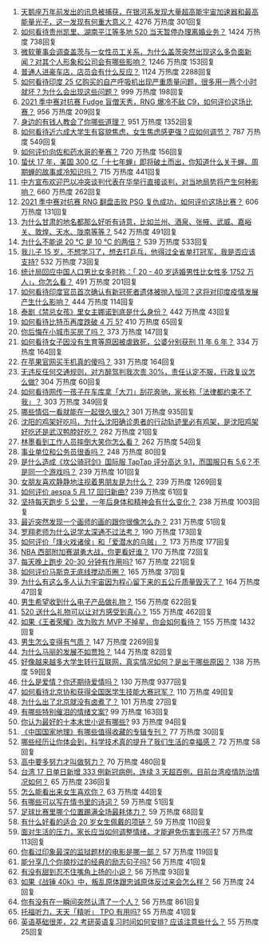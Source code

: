 1. [天鹅座万年前发出的讯息被捕获，在银河系发现大量超高能宇宙加速器和最高能量光子，这一发现有何重大意义？](https://www.zhihu.com/question/459873347) 4276 万热度 301回复
1. [如何看待贵州凯里、湖南平江等多地 520 当天暂停办理离婚业务？](https://www.zhihu.com/question/459749764) 1424 万热度 738回复
1. [微软董事会调查盖茨与一女性员工关系，为什么盖茨突然出现这么多负面新闻？对其个人形象和公司会有哪些影响？](https://www.zhihu.com/question/459873120) 1246 万热度 153回复
1. [普通人进豪车店，店员会有什么反应？](https://www.zhihu.com/question/40852072) 1124 万热度 2288回复
1. [如何看待印度 25 亿购买的自产呼吸机出现严重质量问题，很多用一两个小时就坏？为什么会出现这些问题？](https://www.zhihu.com/question/459351191) 999 万热度 198回复
1. [2021 季中赛对抗赛 Fudge 盲僧天秀，RNG 爆冷不敌 C9，如何评价这场比赛？](https://www.zhihu.com/question/460014492) 956 万热度 209回复
1. [身边的有钱人教会了你哪些道理？](https://www.zhihu.com/question/430653175) 951 万热度 1352回复
1. [如何看待近六成大学生有容貌焦虑，女生焦虑感更强？应如何调节？](https://www.zhihu.com/question/446241093) 787 万热度 549回复
1. [如何评价向佐和药水哥的拳赛？](https://www.zhihu.com/question/459765039) 720 万热度 156回复
1. [蛰伏 17 年，美国 300 亿「十七年蝉」即将破土而出，你知道什么关于蝉、周期蝉的故事或冷知识吗？](https://www.zhihu.com/question/459355817) 715 万热度 441回复
1. [中方宣布欢迎巴以冲突谈判代表在华举行直接谈判，对当地局势将产生何种影响？](https://www.zhihu.com/question/459778849) 660 万热度 262回复
1. [2021 季中赛对抗赛 RNG 翻盘击败 PSG 复仇成功，如何评价这场比赛？](https://www.zhihu.com/question/459980638) 606 万热度 131回复
1. [为什么甘肃的地名都那么好听有诗意，比如兰州、酒泉、张掖、武威、嘉峪关、敦煌、天水、陇南等等？](https://www.zhihu.com/question/343852891) 542 万热度 491回复
1. [为什么不能说 20 ℃ 是 10 ℃ 的两倍？](https://www.zhihu.com/question/25112140) 539 万热度 533回复
1. [我儿子 15 岁，不想学习了，想去打乒乓，他得过全省单打冠军，我是否应该支持?](https://www.zhihu.com/question/456960345) 532 万热度 73回复
1. [统计局回应中国人口男比女多时称：「 20 - 40 岁适婚男性比女性多 1752 万人」，你怎么看？](https://www.zhihu.com/question/459890468) 491 万热度 201回复
1. [如何看待印度官员首次确认有新冠死者遗体被抛入恒河？这将对印度疫情发展产生什么影响？](https://www.zhihu.com/question/459878844) 444 万热度 114回复
1. [泰剧《禁忌女孩》里女主娜诺到底是什么身份？](https://www.zhihu.com/question/407927126) 442 万热度 43回复
1. [如何看待比特币再度跌破 4 万 5?](https://www.zhihu.com/question/459874779) 410 万热度 65回复
1. [你后悔在小城市买房了吗？](https://www.zhihu.com/question/449925888) 373 万热度 147回复
1. [如何看待女子因没有生育等原因被虐致死，公婆分别获刑 11 年 6 年？](https://www.zhihu.com/question/459407583) 334 万热度 164回复
1. [在苹果官网买手机真的傻吗？](https://www.zhihu.com/question/447287590) 331 万热度 164回复
1. [无违反任何交通规则，对方醉驾判我次责 30%，责任认定不服，行政复议怎么做?](https://www.zhihu.com/question/456577306) 304 万热度 60回复
1. [如何看待网传一孩子在车库拿「大刀」刮花奔驰，家长称「法律都约束不了我」？](https://www.zhihu.com/question/459405484) 303 万热度 349回复
1. [哪些情侣一看就能在一起很久很久?](https://www.zhihu.com/question/309398217) 301 万热度 935回复
1. [沈阳的鸡架好吃吗，为什么沈阳确诊患者的行动轨迹里必有鸡架，是沈阳鸡架好吃还是武汉鸭脖好吃？](https://www.zhihu.com/question/459920240) 282 万热度 21回复
1. [林墨看到工作人员摔倒大笑你怎么看？](https://www.zhihu.com/question/459874652) 262 万热度 54回复
1. [事业单位和公务员很香吗？](https://www.zhihu.com/question/458608927) 248 万热度 80回复
1. [是什么造成《坎公骑冠剑》国际服 TapTap 评分高达 9.1，而国服只有 5.6？不是同一个游戏吗？](https://www.zhihu.com/question/457083092) 239 万热度 101回复
1. [女朋友喜欢静静地注视着男朋友是为什么？](https://www.zhihu.com/question/309919749) 239 万热度 1269回复
1. [如何评价 aespa 5 月 17 回归新曲?](https://www.zhihu.com/question/459951978) 239 万热度 61回复
1. [坚持每天跑步 5 公里，一年后身体和精神会有什么变化？](https://www.zhihu.com/question/422797771) 238 万热度 1003回复
1. [最近突然发现一个画师的画的跟你很像怎么办？](https://www.zhihu.com/question/458314529) 231 万热度 51回复
1. [罗翔老师为什么说学太深通不过法考？](https://www.zhihu.com/question/453113816) 190 万热度 173回复
1. [如何评价「烽火戏诸侯」和「爱潜水的乌贼」？](https://www.zhihu.com/question/450823839) 173 万热度 177回复
1. [NBA 西部附加赛湖勇大战，你更看好谁？](https://www.zhihu.com/question/459872947) 170 万热度 72回复
1. [每天晚上跑步 20-30 分钟有作用吗?](https://www.zhihu.com/question/435607815) 167 万热度 221回复
1. [如何评价马斯克无底线搅动币圈？](https://www.zhihu.com/question/459379377) 165 万热度 37回复
1. [为什么有这么多人认为宇宙因为程心留下来的五公斤质量毁灭了？](https://www.zhihu.com/question/459631568) 164 万热度 47回复
1. [男生希望收到什么电子产品做礼物？](https://www.zhihu.com/question/59448723) 156 万热度 622回复
1. [520 送什么礼物可以让对方感受到真心？](https://www.zhihu.com/question/323398197) 155 万热度 462回复
1. [如果《王者荣耀》改为败方 MVP 不掉星，你会如何看待？](https://www.zhihu.com/question/392122091) 155 万热度 1432回复
1. [男生怎么变得有气质？](https://www.zhihu.com/question/29569463) 147 万热度 2269回复
1. [为什么马丽的发展不如贾玲？](https://www.zhihu.com/question/459059707) 144 万热度 82回复
1. [好像越来越多大学生转行互联网，真实情况如何？是出于哪些原因？](https://www.zhihu.com/question/459260995) 138 万热度 59回复
1. [什么是爱情？你还期待爱情吗？](https://www.zhihu.com/question/314617726) 130 万热度 9377回复
1. [如何看待北京协和获得全国医学生技能大赛冠军？](https://www.zhihu.com/question/459799913) 110 万热度 49回复
1. [为什么出了北京就没有卤煮了？](https://www.zhihu.com/question/64760707) 101 万热度 27回复
1. [有哪些特别催泪的情绪文案?](https://www.zhihu.com/question/452940386) 99 万热度 163回复
1. [你认为最好的十本末世小说有哪些?](https://www.zhihu.com/question/403545900) 93 万热度 94回复
1. [《中国国家地理》有哪些值得收藏的专辑专刊？](https://www.zhihu.com/question/36595394) 77 万热度 30回复
1. [哪些经历让你体会到，科学技术真的提升了我们生活的幸福感？](https://www.zhihu.com/question/459895565) 72 万热度 58回复
1. [高中要多努力才叫做努力？](https://www.zhihu.com/question/60440328) 70 万热度 480回复
1. [台湾 17 日单日新增 333 例新冠病例，连续 3 天超百例，目前台湾疫情防治情况如何？](https://www.zhihu.com/question/459921281) 65 万热度 236回复
1. [怎么能看出来女生喜欢你？](https://www.zhihu.com/question/453143428) 63 万热度 44回复
1. [有哪些可以写在情书里的诗词？](https://www.zhihu.com/question/455186664) 59 万热度 51回复
1. [足球比赛里哪个位置踢满全场最耗体力？](https://www.zhihu.com/question/453006393) 59 万热度 68回复
1. [有什么好看的适合 20 岁女生佩戴的项链？](https://www.zhihu.com/question/38031736) 59 万热度 110回复
1. [面对生活的压力，家长应当如何调整情绪，才能避免伤害到孩子?](https://www.zhihu.com/question/459318854) 57 万热度 113回复
1. [你看过印象最深的监狱题材的电影是哪一部？](https://www.zhihu.com/question/429886512) 57 万热度 119回复
1. [能分享几个你摘抄过的经典的励志句子吗?](https://www.zhihu.com/question/457220851) 56 万热度 41回复
1. [有没有甜到忍不住嘴角上扬的小说？](https://www.zhihu.com/question/446148942) 56 万热度 93回复
1. [如果《战锤 40k》中，叛乱原体跟忠诚原体反过来会怎么样？](https://www.zhihu.com/question/457909327) 56 万热度 24回复
1. [你有没有在一瞬间突然认清了一个人？](https://www.zhihu.com/question/322856732) 56 万热度 861回复
1. [托福听力，天天「精听」 TPO 有用吗?](https://www.zhihu.com/question/352329685) 55 万热度 41回复
1. [英语基础很差，22 考研英语复习时间如何安排? 应该注意些什么？](https://www.zhihu.com/question/459020830) 55 万热度 25回复